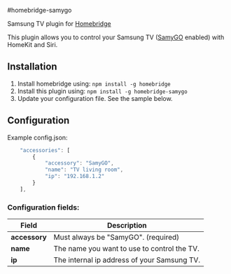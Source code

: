 #homebridge-samygo

Samsung TV plugin for [Homebridge](https://github.com/nfarina/homebridge)

This plugin allows you to control your Samsung TV ([SamyGO](https://www.samygo.tv) enabled) with HomeKit and Siri.

## Installation
1. Install homebridge using: `npm install -g homebridge`
2. Install this plugin using: `npm install -g homebridge-samygo`
3. Update your configuration file. See the sample below.

## Configuration
Example config.json:

```js
    "accessories": [
		{
			"accessory": "SamyGO",
			"name": "TV living room",
			"ip": "192.168.1.2"
		}
	],
```

### Configuration fields:

Field           | Description
----------------|------------
**accessory**   | Must always be "SamyGO". (required)
**name**        | The name you want to use to control the TV.
**ip**  | The internal ip address of your Samsung TV.